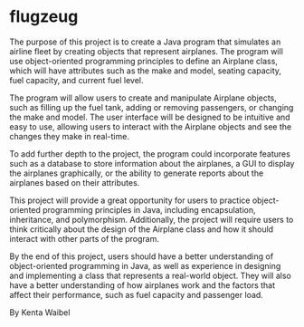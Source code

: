 # flugzeug


The purpose of this project is to create a Java program that simulates an airline fleet by creating objects that represent airplanes. The program will use object-oriented programming principles to define an Airplane class, which will have attributes such as the make and model, seating capacity, fuel capacity, and current fuel level.

The program will allow users to create and manipulate Airplane objects, such as filling up the fuel tank, adding or removing passengers, or changing the make and model. The user interface will be designed to be intuitive and easy to use, allowing users to interact with the Airplane objects and see the changes they make in real-time.

To add further depth to the project, the program could incorporate features such as a database to store information about the airplanes, a GUI to display the airplanes graphically, or the ability to generate reports about the airplanes based on their attributes.

This project will provide a great opportunity for users to practice object-oriented programming principles in Java, including encapsulation, inheritance, and polymorphism. Additionally, the project will require users to think critically about the design of the Airplane class and how it should interact with other parts of the program.

By the end of this project, users should have a better understanding of object-oriented programming in Java, as well as experience in designing and implementing a class that represents a real-world object. They will also have a better understanding of how airplanes work and the factors that affect their performance, such as fuel capacity and passenger load.

By Kenta Waibel 
